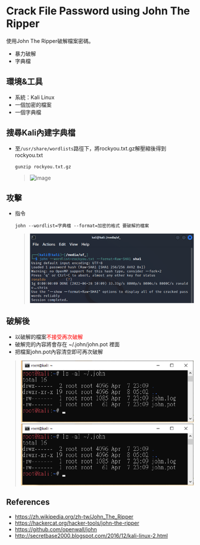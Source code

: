 # Crack File Password using John The Ripper
使用John The Ripper破解檔案密碼。
* 暴力破解
* 字典檔

## **環境&工具**
* 系統：Kali Linux
* 一個加密的檔案
* 一個字典檔

## **搜尋Kali內建字典檔**
* 至`/usr/share/wordlists`路徑下，將rockyou.txt.gz解壓縮後得到rockyou.txt
  ```shell
  gunzip rockyou.txt.gz
  ```
  > ![image](https://github.com/WanShannn/Crack-File-Password-JohnTheRipper/blob/main/result/0.png)

## **攻擊**
* 指令
  ```shell
  john --wordlist=字典檔 --format=加密的格式 要破解的檔案
  ```
  > ![image](https://github.com/WanShannn/Crack-File-Password-JohnTheRipper/blob/main/result/1.png)

## **破解後**
* 以破解的檔案<font color="#f00">不接受再次破解</font>
* 破解完的內容將會存在 ~/.john/john.pot 裡面
* 把檔案john.pot內容清空即可再次破解
> ![image](https://github.com/WanShannn/Crack-File-Password-JohnTheRipper/blob/main/result/2-1.PNG)
> ![image](https://github.com/WanShannn/Crack-File-Password-JohnTheRipper/blob/main/result/2-1.PNG)
  
## **References**
* https://zh.wikipedia.org/zh-tw/John_The_Ripper
* https://hackercat.org/hacker-tools/john-the-ripper
* https://github.com/openwall/john
* http://secretbase2000.blogspot.com/2016/12/kali-linux-2.html
